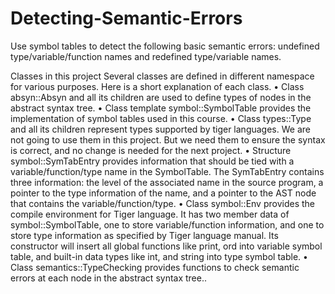 # Detecting-Semantic-Errors
Use symbol tables to detect the following basic semantic errors: undefined type/variable/function names and redefined type/variable names.

Classes in this project
Several classes are defined in different namespace for various purposes. Here is a short explanation of
each class.
• Class absyn::Absyn and all its children are used to define types of nodes in the abstract syntax
tree.
• Class template symbol::SymbolTable provides the implementation of symbol tables used in
this course.
• Class types::Type and all its children represent types supported by tiger languages. We are not
going to use them in this project. But we need them to ensure the syntax is correct, and no
change is needed for the next project.
• Structure symbol::SymTabEntry provides information that should be tied with a
variable/function/type name in the SymbolTable. The SymTabEntry contains three
information: the level of the associated name in the source program, a pointer to the type
information of the name, and a pointer to the AST node that contains the
variable/function/type.
• Class symbol::Env provides the compile environment for Tiger language. It has two member
data of symbol::SymbolTable<SymTabEntry>, one to store variable/function information,
and one to store type information as specified by Tiger language manual. Its constructor will
insert all global functions like print, ord into variable symbol table, and built-in data types
like int, and string into type symbol table.
• Class semantics::TypeChecking provides functions to check semantic errors at each node in
the abstract syntax tree..
